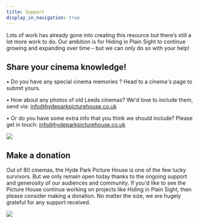 ```yaml
---
title: Support
display_in_navigation: true
---
```

Lots of work has already gone into creating this resource but there’s still a lot more work to do. Our ambition is for Hiding in Plain Sight to continue growing and expanding over time – but we can only do so with your help!

## Share your cinema knowledge!

• Do you have any special cinema memories ? Head to a cinema's page to submit yours. 

• How about any photos of old Leeds cinemas? We'd love to include them, send via: [](mailto:info@lostcinemas.co.uk)info@hydeparkpicturehouse.co.uk

• Or do you have some extra info that you think we should include? Please get in touch: info@hydeparkpicturehouse.co.uk[](mailto:info@lostcinemas.co.uk)

![](https://res.cloudinary.com/hpph/image/upload/v1597400221/hidinginplainsight/Tatler_newstheatre2.jpg)

## Make a donation

Out of 80 cinemas, the Hyde Park Picture House is one of the few lucky survivors. But we only remain open today thanks to the ongoing support and generosity of our audiences and community. If you'd like to see the Picture House continue working on projects like Hiding in Plain Sight, then please consider making a donation. No matter the size, we are hugely grateful for any support received. 

![](https://res.cloudinary.com/hpph/image/upload/v1597400194/hidinginplainsight/Donate_button3.jpg)